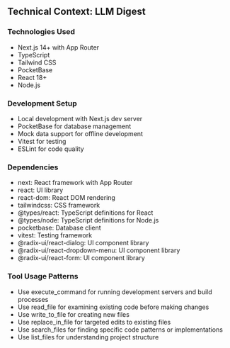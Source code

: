 ## Technical Context: LLM Digest

### Technologies Used

- Next.js 14+ with App Router
- TypeScript
- Tailwind CSS
- PocketBase
- React 18+
- Node.js

### Development Setup

- Local development with Next.js dev server
- PocketBase for database management
- Mock data support for offline development
- Vitest for testing
- ESLint for code quality

### Dependencies

- next: React framework with App Router
- react: UI library
- react-dom: React DOM rendering
- tailwindcss: CSS framework
- @types/react: TypeScript definitions for React
- @types/node: TypeScript definitions for Node.js
- pocketbase: Database client
- vitest: Testing framework
- @radix-ui/react-dialog: UI component library
- @radix-ui/react-dropdown-menu: UI component library
- @radix-ui/react-form: UI component library

### Tool Usage Patterns

- Use execute_command for running development servers and build processes
- Use read_file for examining existing code before making changes
- Use write_to_file for creating new files
- Use replace_in_file for targeted edits to existing files
- Use search_files for finding specific code patterns or implementations
- Use list_files for understanding project structure

